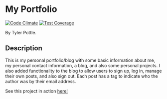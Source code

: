 # My Portfolio
[![Code Climate](https://codeclimate.com/github/Tybosis/portfolio/badges/gpa.svg)](https://codeclimate.com/github/Tybosis/portfolio)
[![Test Coverage](https://codeclimate.com/github/Tybosis/portfolio/badges/coverage.svg)](https://codeclimate.com/github/Tybosis/portfolio)

By Tyler Pottle.

## Description

This is my personal portfolio/blog with some basic information about me, my personal
contact information, a blog, and also some personal projects. I also added
functionality to the blog to allow users to sign up, log in, manage their own
posts, and also sign out.  Each post has a tag to indicate who the author was
by their email address.

See this project in action [here!](http://www.tylerpottle.com)
